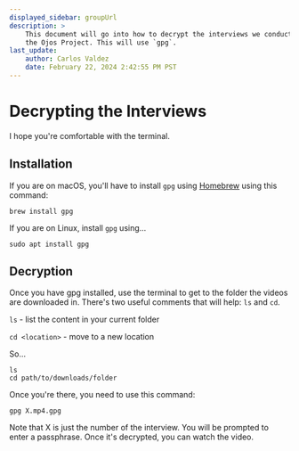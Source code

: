 ```yaml
---
displayed_sidebar: groupUrl
description: >
    This document will go into how to decrypt the interviews we conducted for
    the Ojos Project. This will use `gpg`.
last_update:
    author: Carlos Valdez
    date: February 22, 2024 2:42:55 PM PST
---
```


Decrypting the Interviews
=========================

I hope you're comfortable with the terminal.

Installation
------------

If you are on macOS, you'll have to install `gpg` using
[Homebrew](https://brew.sh/) using this command:

```shell
brew install gpg
```

If you are on Linux, install `gpg` using...

```shell
sudo apt install gpg
```

Decryption
----------

Once you have gpg installed, use the terminal to get to the folder the videos
are downloaded in. There's two useful comments that will help: `ls` and `cd`.

`ls` - list the content in your current folder

`cd <location>` - move to a new location

So...

```shell
ls
cd path/to/downloads/folder
```

Once you're there, you need to use this command:

```shell
gpg X.mp4.gpg
```

Note that X is just the number of the interview. You will be prompted to enter
a passphrase. Once it's decrypted, you can watch the video.
